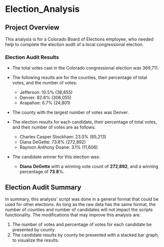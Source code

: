 # Election_Analysis

## Project Overview
This analysis is for a Colorado Board of Elections employee, who needed help to complete the election audit of a local congressional election.

### Election Audit Results

- The total votes cast in the Colorado congressional election was 369,711.
  
 - The following results are for the counties, their percentage of total votes, and the number of votes:
   *  Jefferson: 10.5% (38,855)
   *  Denver: 82.8% (306,055)
   *  Arapahoe: 6.7% (24,801)

- The county with the largest number of votes was Denver.
 
- The election results for each candidate, their percentage of total votes, and their number of votes are as follows:
 
   * Charles Casper Stockham: 23.0% (85,213)
   * Diana DeGette: 73.8% (272,892)
   * Raymon Anthony Doane: 3.1% (11,606)

- The candidate winner for this election was:
  *  **Diana** **DeGette** with a  winning vote count of **272**,**892**, and a winning percentage of **73**.**8**%.
 


## Election Audit Summary
In summary, this analysis' script was done in a general format that could be used for other elections. As long as the raw data has the same format, the number of counties and number of candidates will not impact the scripts functionality. The modifications that may improve this analysis are:
   1. The number of votes and percentage of votes for each candidate be presented by county.
   2. The candidate results by county be presented with a stacked bar graph, to visualize the results.